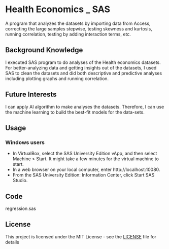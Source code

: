 # Health Economics _ SAS    

A program that analyzes the datasets by importing data from Access, correcting the large samples stepwise, testing skewness and kurtosis, running correlation, testing by adding interaction terms, etc. 

## Background Knowledge
I executed SAS program to do analyses of the Health economics datasets. For better-analyzing data and getting insights out of the datasets, I used SAS to clean the datasets and did both descriptive and predictive analyses including plotting graphs and running correlation.

## Future Interests
I can apply AI algorithm to make analyses the datasets. Therefore, I can use the machine learning to build the best-fit models for the data-sets. 

## Usage

### Windows users
- In VirtualBox, select the SAS University Edition vApp, and then select Machine > Start. It might take a few minutes for the virtual machine to start.
- In a web browser on your local computer, enter http://localhost:10080.
- From the SAS University Edition: Information Center, click Start SAS Studio.

## Code
regression.sas

## License
This project is licensed under the MIT License - see the [LICENSE](LICENSE) file for details
